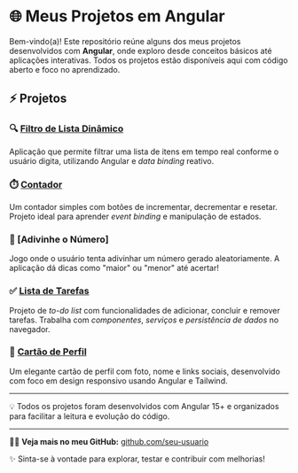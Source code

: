 # 🌐 Meus Projetos em Angular

Bem-vindo(a)! Este repositório reúne alguns dos meus projetos desenvolvidos com **Angular**, onde exploro desde conceitos básicos até aplicações interativas. Todos os projetos estão disponíveis aqui com código aberto e foco no aprendizado.

## ⚡ Projetos
### 🔍 [Filtro de Lista Dinâmico](https://github.com/JessicaPortilio/Filtro-de-lista-dinamico)
Aplicação que permite filtrar uma lista de itens em tempo real conforme o usuário digita, utilizando Angular e *data binding* reativo.

### ⏱️ [Contador](https://github.com/JessicaPortilio/Projeto-Contador-Angular-19)
Um contador simples com botões de incrementar, decrementar e resetar. Projeto ideal para aprender *event binding* e manipulação de estados.

### 🎯 [Adivinhe o Número]
Jogo onde o usuário tenta adivinhar um número gerado aleatoriamente. A aplicação dá dicas como "maior" ou "menor" até acertar!

### ✅ [Lista de Tarefas](https://github.com/seu-usuario/lista-de-tarefas)
Projeto de *to-do list* com funcionalidades de adicionar, concluir e remover tarefas. Trabalha com *componentes*, *serviços* e *persistência de dados* no navegador.

### 👤 [Cartão de Perfil](https://github.com/seu-usuario/cartao-de-perfil)
Um elegante cartão de perfil com foto, nome e links sociais, desenvolvido com foco em design responsivo usando Angular e Tailwind.

---

💡 Todos os projetos foram desenvolvidos com Angular 15+ e organizados para facilitar a leitura e evolução do código.

---

👩‍💻 **Veja mais no meu GitHub:** [github.com/seu-usuario](https://github.com/seu-usuario)

✨ Sinta-se à vontade para explorar, testar e contribuir com melhorias!
